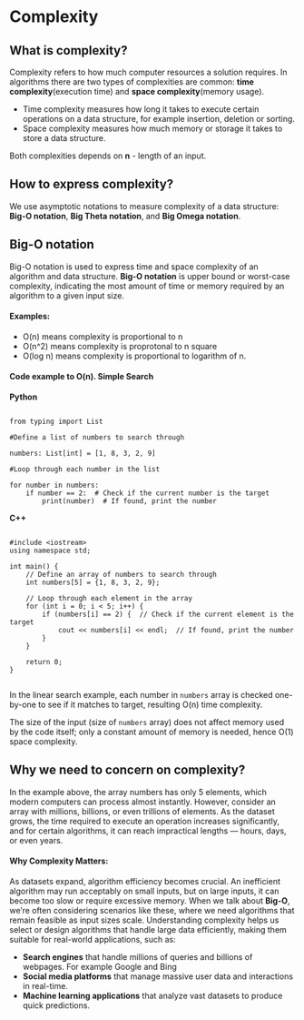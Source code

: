 # Complexity

## What is complexity?
Complexity refers to how much computer resources a solution requires. In algorithms there are two types of complexities are common: **time complexity**(execution time) and **space complexity**(memory usage).
- Time complexity measures how long it takes to execute certain operations on a data structure, for example insertion, deletion or sorting. 
- Space complexity measures how much memory or storage it takes to store a data structure.

Both complexities depends on **n** - length of an input.

## How to express complexity?
We use asymptotic notations to measure complexity of a data structure: **Big-O notation**, **Big Theta notation**, and **Big Omega notation**.

## Big-O notation
Big-O notation is used to express time and space complexity of an algorithm and data structure. **Big-O notation** is upper bound or worst-case complexity, indicating the most amount of time or memory required by an algorithm to a given input size.
#### Examples:
- O(n) means complexity is proportional to n
- O(n^2) means complexity is proprotonal to n square
- O(log n) means complexity is proportional to logarithm of n.

#### Code example to O(n). Simple Search

**Python** 
~~~

from typing import List

#Define a list of numbers to search through

numbers: List[int] = [1, 8, 3, 2, 9]

#Loop through each number in the list

for number in numbers:
    if number == 2:  # Check if the current number is the target
        print(number)  # If found, print the number

~~~

**C++**
~~~

#include <iostream>
using namespace std;

int main() {
    // Define an array of numbers to search through
    int numbers[5] = {1, 8, 3, 2, 9};

    // Loop through each element in the array
    for (int i = 0; i < 5; i++) {
        if (numbers[i] == 2) {  // Check if the current element is the target
            cout << numbers[i] << endl;  // If found, print the number
        }
    }

    return 0;
}


~~~

In the linear search example, each number in `numbers` array is checked one-by-one to see if it matches to target, resulting O(n) time complexity.

The size of the input (size of `numbers` array) does not affect memory used by the code itself; only a constant amount of memory is needed, hence O(1) space complexity.


## Why we need to concern on complexity?
In the example above, the array numbers has only 5 elements, which modern computers can process almost instantly. However, consider an array with millions, billions, or even trillions of elements. As the dataset grows, the time required to execute an operation increases significantly, and for certain algorithms, it can reach impractical lengths — hours, days, or even years.

#### Why Complexity Matters:
As datasets expand, algorithm efficiency becomes crucial. An inefficient algorithm may run acceptably on small inputs, but on large inputs, it can become too slow or require excessive memory. When we talk about **Big-O**, we’re often considering scenarios like these, where we need algorithms that remain feasible as input sizes scale. Understanding complexity helps us select or design algorithms that handle large data efficiently, making them suitable for real-world applications, such as:

- **Search engines** that handle millions of queries and billions of webpages. For example Google and Bing
- **Social media platforms** that manage massive user data and interactions in real-time.
- **Machine learning applications** that analyze vast datasets to produce quick predictions.
